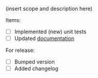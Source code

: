 (insert scope and description here)

Items:
* [ ] Implemented (new) unit tests
* [ ] Updated [documentation](sdk.up42.com)

For release:
* [ ] Bumped version
* [ ] Added changelog
